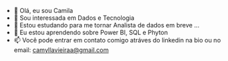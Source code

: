 - 👋 Olá, eu sou Camila 
- 👀 Sou interessada em Dados e Tecnologia
- 🌱 Estou estudando para me tornar Analista de dados em breve ...
- 🌱 Eu estou aprendendo sobre Power BI, SQL e Phyton 
- 📫 Você pode entrar em contato comigo atráves do linkedin na bio ou no email: camyllavieiraa@gmail.com

<!---
vieirascamila/vieirascamila is a ✨ special ✨ repository because its `README.md` (this file) appears on your GitHub profile.
You can click the Preview link to take a look at your changes.
--->
